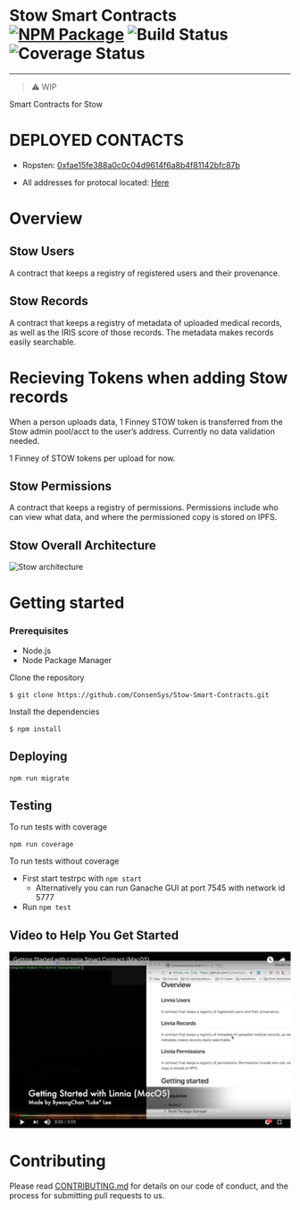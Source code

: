 # Stow Smart Contracts [![NPM Package](https://img.shields.io/npm/v/@stowprotocol/stow-smart-contracts.svg?style=flat-square)](https://www.npmjs.com/package/@stowprotocol/stow-smart-contracts) ![Build Status](https://circleci.com/gh/ConsenSys/Stow-Smart-Contracts.png?circle-token=:circle-token&style=shield) ![Coverage Status](https://codecov.io/gh/ConsenSys/Stow-Smart-Contracts/branch/master/graph/badge.svg)
---
> :warning: WIP

Smart Contracts for Stow

# DEPLOYED CONTACTS

- Ropsten: [0xfae15fe388a0c0c04d9614f6a8b4f81142bfc87b](https://ropsten.etherscan.io/address/0xfae15fe388a0c0c04d9614f6a8b4f81142bfc87b)

- All addresses for protocal located: [Here](https://github.com/ConsenSys/stow-addresses)

# Overview
## Stow Users
A contract that keeps a registry of registered users and their provenance.

## Stow Records
A contract that keeps a registry of metadata of uploaded medical records, as well as the IRIS score of those records. The metadata makes records easily searchable.

# Recieving Tokens when adding Stow records

When a person uploads data, 1 Finney STOW token is transferred from the Stow admin pool/acct to the user’s address.
Currently no data validation needed.

1 Finney of STOW tokens per upload for now.

## Stow Permissions
A contract that keeps a registry of permissions. Permissions include who can view what data, and where the permissioned copy is stored on IPFS.

## Stow Overall Architecture 
![Stow architecture](images/stow_architecture_chart.png)

# Getting started

### Prerequisites
* Node.js
* Node Package Manager

Clone the repository
```
$ git clone https://github.com/ConsenSys/Stow-Smart-Contracts.git
```

Install the dependencies
```
$ npm install
```

## Deploying
```
npm run migrate
```

## Testing
To run tests with coverage
```
npm run coverage
```

To run tests without coverage
- First start testrpc with `npm start`
  - Alternatively you can run Ganache GUI at port 7545 with network id 5777
- Run `npm test`

## Video to Help You Get Started

[![Video to Get You Started with Stow Smart Contract](images/getting-started-with-stow.png)](https://www.youtube.com/watch?v=9RzCvB_Gvvo&t)

# Contributing

Please read [CONTRIBUTING.md](https://github.com/ConsenSys/stow-resources/blob/master/CONTRIBUTING.md) for details on our code of conduct, and the process for submitting pull requests to us.
